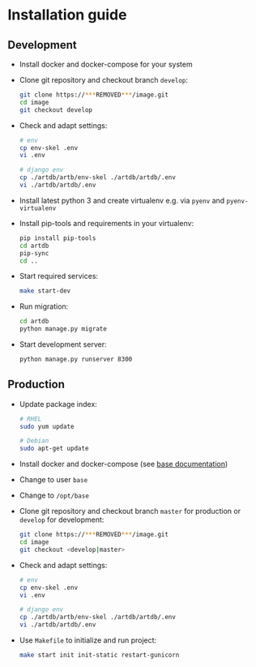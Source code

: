 # Installation guide

## Development

* Install docker and docker-compose for your system

* Clone git repository and checkout branch `develop`:

    ```bash
    git clone https://***REMOVED***/image.git
    cd image
    git checkout develop
    ```

* Check and adapt settings:

    ```bash
    # env
    cp env-skel .env
    vi .env
    
    # django env
    cp ./artdb/artb/env-skel ./artdb/artdb/.env
    vi ./artdb/artdb/.env
    ```

* Install latest python 3 and create virtualenv e.g. via `pyenv` and `pyenv-virtualenv`

* Install pip-tools and requirements in your virtualenv:

    ```bash
    pip install pip-tools
    cd artdb
    pip-sync
    cd ..
    ```

* Start required services:

    ```bash
    make start-dev
    ```
    
* Run migration:

    ```bash
    cd artdb
    python manage.py migrate
    ```

* Start development server:

    ```bash
    python manage.py runserver 8300
    ```


## Production

* Update package index:

    ```bash
    # RHEL
    sudo yum update

    # Debian
    sudo apt-get update
    ```

* Install docker and docker-compose 
(see [base documentation](https://***REMOVED***/documentation/base/server.html#docker))

* Change to user `base`

* Change to `/opt/base`

* Clone git repository and checkout branch `master` for production or 
`develop` for development:

    ```bash
    git clone https://***REMOVED***/image.git
    cd image
    git checkout <develop|master>
    ```

* Check and adapt settings:

    ```bash
    # env
    cp env-skel .env
    vi .env
    
    # django env
    cp ./artdb/artb/env-skel ./artdb/artdb/.env
    vi ./artdb/artdb/.env
    ```

* Use `Makefile` to initialize and run project:

    ```bash
    make start init init-static restart-gunicorn
    ```
